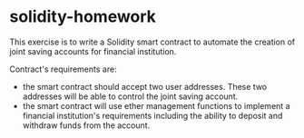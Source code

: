 # solidity-homework

This exercise is to write a Solidity smart contract to automate the creation of joint saving accounts for financial institution. 

Contract's requirements are:
* the smart contract should accept two user addresses. These two addresses will be able to control the joint saving account.
* the smart contract will use ether management functions to implement a financial institution's requirements including the ability to deposit and withdraw funds from the account.